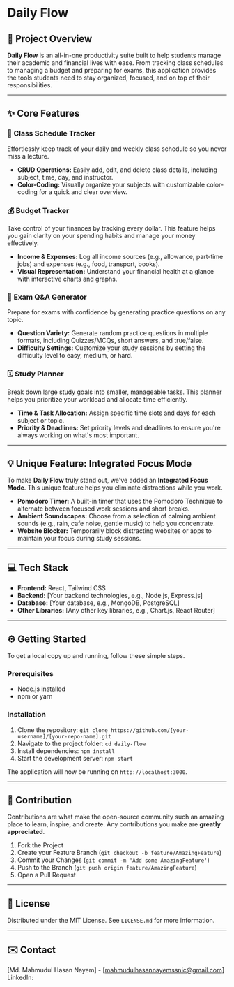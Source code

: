 # Daily Flow

## 🚀 Project Overview

**Daily Flow** is an all-in-one productivity suite built to help students manage their academic and financial lives with ease. From tracking class schedules to managing a budget and preparing for exams, this application provides the tools students need to stay organized, focused, and on top of their responsibilities.

-----

## ✨ Core Features

### 📅 Class Schedule Tracker

Effortlessly keep track of your daily and weekly class schedule so you never miss a lecture.

  * **CRUD Operations:** Easily add, edit, and delete class details, including subject, time, day, and instructor.
  * **Color-Coding:** Visually organize your subjects with customizable color-coding for a quick and clear overview.

### 💰 Budget Tracker

Take control of your finances by tracking every dollar. This feature helps you gain clarity on your spending habits and manage your money effectively.

  * **Income & Expenses:** Log all income sources (e.g., allowance, part-time jobs) and expenses (e.g., food, transport, books).
  * **Visual Representation:** Understand your financial health at a glance with interactive charts and graphs.

### 🧠 Exam Q\&A Generator

Prepare for exams with confidence by generating practice questions on any topic.

  * **Question Variety:** Generate random practice questions in multiple formats, including Quizzes/MCQs, short answers, and true/false.
  * **Difficulty Settings:** Customize your study sessions by setting the difficulty level to easy, medium, or hard.

### 🗓️ Study Planner

Break down large study goals into smaller, manageable tasks. This planner helps you prioritize your workload and allocate time efficiently.

  * **Time & Task Allocation:** Assign specific time slots and days for each subject or topic.
  * **Priority & Deadlines:** Set priority levels and deadlines to ensure you're always working on what's most important.

-----

## 💡 Unique Feature: Integrated Focus Mode

To make **Daily Flow** truly stand out, we've added an **Integrated Focus Mode**. This unique feature helps you eliminate distractions while you work.

  * **Pomodoro Timer:** A built-in timer that uses the Pomodoro Technique to alternate between focused work sessions and short breaks.
  * **Ambient Soundscapes:** Choose from a selection of calming ambient sounds (e.g., rain, cafe noise, gentle music) to help you concentrate.
  * **Website Blocker:** Temporarily block distracting websites or apps to maintain your focus during study sessions.

-----

## 💻 Tech Stack

  * **Frontend:** React, Tailwind CSS
  * **Backend:** [Your backend technologies, e.g., Node.js, Express.js]
  * **Database:** [Your database, e.g., MongoDB, PostgreSQL]
  * **Other Libraries:** [Any other key libraries, e.g., Chart.js, React Router]

-----

## ⚙️ Getting Started

To get a local copy up and running, follow these simple steps.

### Prerequisites

  * Node.js installed
  * npm or yarn

### Installation

1.  Clone the repository:
    `git clone https://github.com/[your-username]/[your-repo-name].git`
2.  Navigate to the project folder:
    `cd daily-flow`
3.  Install dependencies:
    `npm install`
4.  Start the development server:
    `npm start`

The application will now be running on `http://localhost:3000`.

-----

## 🤝 Contribution

Contributions are what make the open-source community such an amazing place to learn, inspire, and create. Any contributions you make are **greatly appreciated**.

1.  Fork the Project
2.  Create your Feature Branch (`git checkout -b feature/AmazingFeature`)
3.  Commit your Changes (`git commit -m 'Add some AmazingFeature'`)
4.  Push to the Branch (`git push origin feature/AmazingFeature`)
5.  Open a Pull Request

-----

## 📜 License

Distributed under the MIT License. See `LICENSE.md` for more information.

-----

## ✉️ Contact

[Md. Mahmudul Hasan Nayem] - [mahmudulhasannayemssnic@gmail.com]
LinkedIn:
